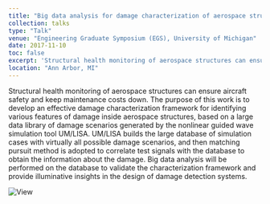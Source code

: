 ```yaml
---
title: "Big data analysis for damage characterization of aerospace structures based on nonlinear guided wave simulation tool UM/LISA"
collection: talks
type: "Talk"
venue: "Engineering Graduate Symposium (EGS), University of Michigan"
date: 2017-11-10
toc: false
excerpt: 'Structural health monitoring of aerospace structures can ensure aircraft safety and keep maintenance costs down. The purpose of this work is to develop an effective damage characterization framework for identifying various features of damage inside aerospace structures, based on a large data library of damage scenarios generated by the nonlinear guided wave simulation tool UM/LISA.'
location: "Ann Arbor, MI"
---
```


Structural health monitoring of aerospace structures can ensure aircraft safety and keep maintenance costs down. The purpose of this work is to develop an effective damage characterization framework for identifying various features of damage inside aerospace structures, based on a large data library of damage scenarios generated by the nonlinear guided wave simulation tool UM/LISA. UM/LISA builds the large database of simulation cases with virtually all possible damage scenarios, and then matching pursuit method is adopted to correlate test signals with the database to obtain the information about the damage. Big data analysis will be performed on the database to validate the characterization framework and provide illuminative insights in the design of damage detection systems.

![View](/files/posters/2017-egs-poster.png)

